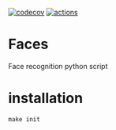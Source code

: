 [![codecov](https://codecov.io/gh/irusland/faces/branch/master/graph/badge.svg)](https://codecov.io/gh/irusland/faces)
[![actions](https://github.com/irusland/faces/actions/workflows/main.yml/badge.svg)](https://github.com/irusland/faces/actions/workflows/main.yml)

# Faces
 Face recognition python script

# installation
    make init
